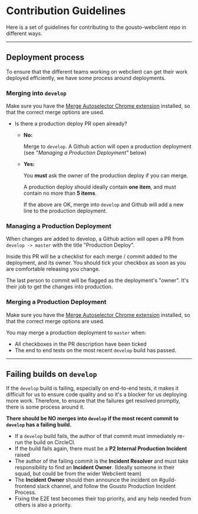 # Contribution Guidelines

Here is a set of guidelines for contributing to the gousto-webclient repo in different ways.

---

## Deployment process

To ensure that the different teams working on webclient can get their work deployed efficiently, we have some process around deployments.

### Merging into `develop`

Make sure you have the [Merge Autoselector Chrome extension](https://github.com/Gousto/chrome-ext-merge-autoselector) installed, so that the correct merge options are used.

- Is there a production deploy PR open already?
  - **No:**

    Merge to `develop`. A Github action will open a production deployment (see _"Managing a Production Deployment"_ below)

  - **Yes:**

    You **must** ask the owner of the production deploy if you can merge.

    A production deploy should ideally contain **one item**, and must contain no more than **5 items**.

    If the above are OK, merge into `develop` and Github will add a new line to the production deployment.

### Managing a Production Deployment

When changes are added to develop, a Github action will open a PR from `develop -> master` with the title "Production Deploy".

Inside this PR will be a checklist for each merge / commit added to the deployment, and its owner. You should tick your
checkbox as soon as you are comfortable releasing you change.

The last person to commit will be flagged as the deployment's "owner". It's their job to get the changes into production.

### Merging a Production Deployment

Make sure you have the [Merge Autoselector Chrome extension](https://github.com/Gousto/chrome-ext-merge-autoselector) installed, so that the correct merge options are used.

You may merge a production deployment to `master` when:

- All checkboxes in the PR description have been ticked
- The end to end tests on the most recent `develop` build has passed.

---

## Failing builds on `develop`

If the `develop` build is failing, especially on end-to-end tests, it makes it difficult for us to ensure code quality and so it's a blocker for us deploying more work. Therefore, to ensure that the failures get resolved promptly, there is some process around it.

**There should be NO merges into `develop` if the most recent commit to `develop` has a failing build.**

- If a `develop` build fails, the author of that commit must immediately re-run the build on CircleCI.
- If the build fails again, there must be a **P2 Internal Production Incident** raised
- The author of the failing commit is the **Incident Resolver** and must take responsibility to find an **Incident Owner**. (Ideally someone in their squad, but could be from the wider Webclient team)
- The **Incident Owner** should then announce the incident on #guild-frontend slack channel, and follow the Gousto Production Incident Process.
- Fixing the E2E test becomes their top priority, and any help needed from others is also a priority.
